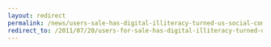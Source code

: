 ```yaml
---
layout: redirect
permalink: /news/users-sale-has-digital-illiteracy-turned-us-social-commodities
redirect_to: /2011/07/20/users-for-sale-has-digital-illiteracy-turned-us-into-social-commodities
---
```

